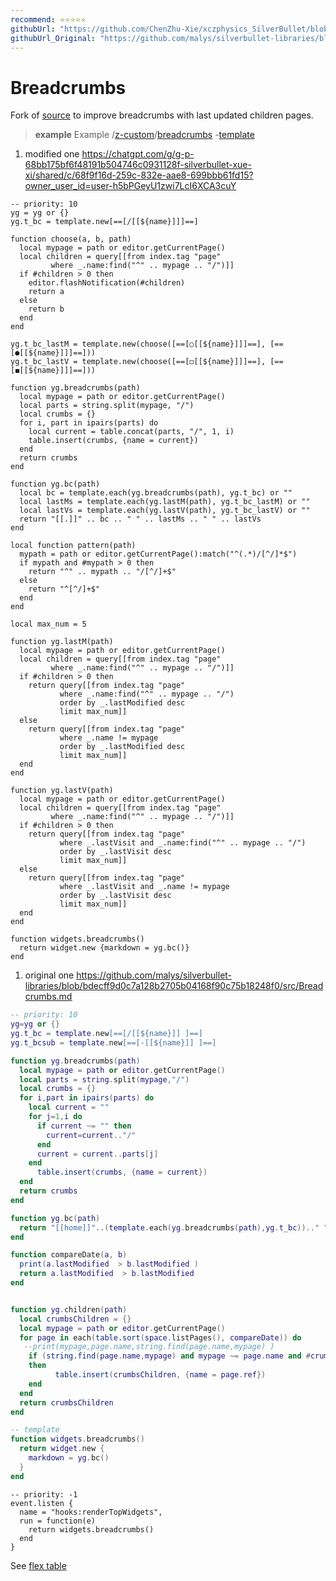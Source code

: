 ```yaml
---
recommend: ⭐⭐⭐⭐⭐
githubUrl: "https://github.com/ChenZhu-Xie/xczphysics_SilverBullet/blob/main/CONFIG/Widget/BreadCrumbs%20Top.md"
githubUrl_Original: "https://github.com/malys/silverbullet-libraries/blob/main/src/Breadcrumbs.md"
---
```


# Breadcrumbs
Fork of [source](https://community.silverbullet.md/t/breadcrumbs-for-hierarchical-pages/737) to improve breadcrumbs with last updated children pages.

> **example** Example
> /[z-custom](https://silverbullet.l.malys.ovh/z-custom)/[breadcrumbs](https://silverbullet.l.malys.ovh/z-custom/breadcrumbs) -[template](https://silverbullet.l.malys.ovh/z-custom/breadcrumbs/template)

1. modified one https://chatgpt.com/g/g-p-68bb175bf6f48191b504746c0931128f-silverbullet-xue-xi/shared/c/68f9f16d-259c-832e-aae8-699bbb61fd15?owner_user_id=user-h5bPGeyU1zwi7LcI6XCA3cuY

```space-lua
-- priority: 10
yg = yg or {}
yg.t_bc = template.new[==[/[[${name}]]​]==]

function choose(a, b, path)
  local mypage = path or editor.getCurrentPage()
  local children = query[[from index.tag "page" 
         where _.name:find("^" .. mypage .. "/")]]
  if #children > 0 then
    editor.flashNotification(#children)
    return a
  else
    return b
  end
end

yg.t_bc_lastM = template.new(choose([==[○[[${name}]]​]==], [==[●[[${name}]]​]==]))
yg.t_bc_lastV = template.new(choose([==[◻[[${name}]]​]==], [==[◼[[${name}]]​]==]))

function yg.breadcrumbs(path)
  local mypage = path or editor.getCurrentPage()
  local parts = string.split(mypage, "/")
  local crumbs = {}
  for i, part in ipairs(parts) do
    local current = table.concat(parts, "/", 1, i)
    table.insert(crumbs, {name = current})
  end
  return crumbs
end

function yg.bc(path)
  local bc = template.each(yg.breadcrumbs(path), yg.t_bc) or ""
  local lastMs = template.each(yg.lastM(path), yg.t_bc_lastM) or ""
  local lastVs = template.each(yg.lastV(path), yg.t_bc_lastV) or ""
  return "[[.]]" .. bc .. " " .. lastMs .. " " .. lastVs
end

local function pattern(path)
  mypath = path or editor.getCurrentPage():match("^(.*)/[^/]*$")
  if mypath and #mypath > 0 then
    return "^" .. mypath .. "/[^/]+$"
  else
    return "^[^/]+$"
  end
end

local max_num = 5

function yg.lastM(path)
  local mypage = path or editor.getCurrentPage()
  local children = query[[from index.tag "page" 
         where _.name:find("^" .. mypage .. "/")]]
  if #children > 0 then
    return query[[from index.tag "page" 
           where _.name:find("^" .. mypage .. "/")
           order by _.lastModified desc
           limit max_num]]
  else
    return query[[from index.tag "page"
           where _.name != mypage
           order by _.lastModified desc
           limit max_num]]
  end
end

function yg.lastV(path)
  local mypage = path or editor.getCurrentPage()
  local children = query[[from index.tag "page" 
         where _.name:find("^" .. mypage .. "/")]]
  if #children > 0 then
    return query[[from index.tag "page" 
           where _.lastVisit and _.name:find("^" .. mypage .. "/")
           order by _.lastVisit desc
           limit max_num]]
  else
    return query[[from index.tag "page"
           where _.lastVisit and _.name != mypage
           order by _.lastVisit desc
           limit max_num]]
  end
end

function widgets.breadcrumbs()
  return widget.new {markdown = yg.bc()}
end
```

1. original one https://github.com/malys/silverbullet-libraries/blob/bdecff9d0c7a128b2705b04168f90c75b18248f0/src/Breadcrumbs.md

```lua
-- priority: 10
yg=yg or {}
yg.t_bc = template.new[==[/[[${name}]] ]==]
yg.t_bcsub = template.new[==[-[[${name}]] ]==]

function yg.breadcrumbs(path)
  local mypage = path or editor.getCurrentPage()
  local parts = string.split(mypage,"/")
  local crumbs = {}
  for i,part in ipairs(parts) do
    local current = ""
    for j=1,i do
      if current ~= "" then
        current=current.."/"
      end
      current = current..parts[j]
    end
      table.insert(crumbs, {name = current})
  end
  return crumbs
end

function yg.bc(path)
  return "[[home]]"..(template.each(yg.breadcrumbs(path),yg.t_bc)).." "..(template.each(yg.children(path),yg.t_bcsub)) 
end

function compareDate(a, b)
  print(a.lastModified  > b.lastModified )
  return a.lastModified  > b.lastModified 
end


function yg.children(path)
  local crumbsChildren = {}
  local mypage = path or editor.getCurrentPage()
  for page in each(table.sort(space.listPages(), compareDate)) do
   --print(mypage,page.name,string.find(page.name,mypage) )
    if (string.find(page.name,mypage) and mypage ~= page.name and #crumbsChildren <7)
    then
          table.insert(crumbsChildren, {name = page.ref})
    end
  end
  return crumbsChildren
end

-- template
function widgets.breadcrumbs()
  return widget.new {
    markdown = yg.bc()
  }
end
```

```space-lua
-- priority: -1
event.listen {
  name = "hooks:renderTopWidgets",
  run = function(e)
    return widgets.breadcrumbs()
  end
}
```

See [flex table](https://community.silverbullet.md/t/space-lua-flexbox-columns/2017)